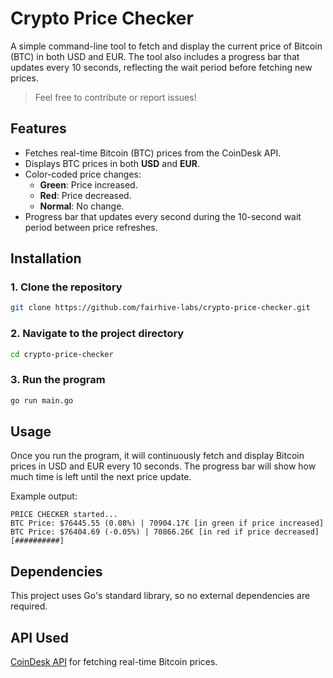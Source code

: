 # Crypto Price Checker

A simple command-line tool to fetch and display the current price of Bitcoin (BTC) in both USD and EUR. The tool also includes a progress bar that updates every 10 seconds, reflecting the wait period before fetching new prices.

> Feel free to contribute or report issues!

## Features

- Fetches real-time Bitcoin (BTC) prices from the CoinDesk API.
- Displays BTC prices in both **USD** and **EUR**.
- Color-coded price changes:
  - **Green**: Price increased.
  - **Red**: Price decreased.
  - **Normal**: No change.
- Progress bar that updates every second during the 10-second wait period between price refreshes.

## Installation

### 1. Clone the repository

```bash
git clone https://github.com/fairhive-labs/crypto-price-checker.git
```

### 2. Navigate to the project directory
```bash
cd crypto-price-checker
```

### 3. Run the program
```bash
go run main.go
```

## Usage
Once you run the program, it will continuously fetch and display Bitcoin prices in USD and EUR every 10 seconds. The progress bar will show how much time is left until the next price update.

Example output:
```text
PRICE CHECKER started...
BTC Price: $76445.55 (0.08%) | 70904.17€ [in green if price increased]
BTC Price: $76404.69 (-0.05%) | 70866.26€ [in red if price decreased]
[##########]
```

## Dependencies
This project uses Go's standard library, so no external dependencies are required.

## API Used
[CoinDesk API](https://www.coindesk.com/) for fetching real-time Bitcoin prices.

